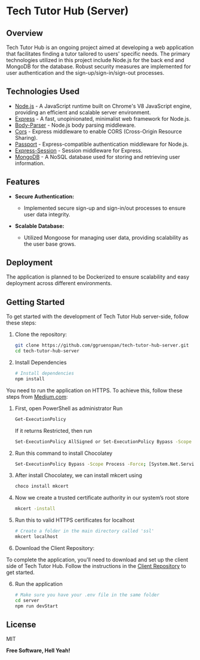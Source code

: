 # Tech Tutor Hub (Server)

## Overview

Tech Tutor Hub is an ongoing project aimed at developing a web application that facilitates finding a tutor tailored to users' specific needs. The primary technologies utilized in this project include Node.js for the back end and MongoDB for the database. Robust security measures are implemented for user authentication and the sign-up/sign-in/sign-out processes.

## Technologies Used
  - [Node.js] - A JavaScript runtime built on Chrome's V8 JavaScript engine, providing an efficient and scalable server environment.
  - [Express] - A fast, unopinionated, minimalist web framework for Node.js.
  - [Body-Parser] - Node.js body parsing middleware.
  - [Cors] - Express middleware to enable CORS (Cross-Origin Resource Sharing).
  - [Passport] - Express-compatible authentication middleware for Node.js.
  - [Express-Session] - Session middleware for Express.
  - [MongoDB] - A NoSQL database used for storing and retrieving user information.

## Features
- **Secure Authentication:**
  - Implemented secure sign-up and sign-in/out processes to ensure user data integrity.

- **Scalable Database:**
  - Utilized Mongoose for managing user data, providing scalability as the user base grows.

## Deployment

The application is planned to be Dockerized to ensure scalability and easy deployment across different environments.

## Getting Started

To get started with the development of Tech Tutor Hub server-side, follow these steps:

1. Clone the repository:

   ```bash
   git clone https://github.com/ggruenspan/tech-tutor-hub-server.git
   cd tech-tutor-hub-server
    ```
2. Install Dependencies
    ```bash
    # Install dependencies
    npm install
    ```
You need to run the application on HTTPS. To achieve this, follow these steps from [Medium.com]:
1. First, open PowerShell as administrator
    Run
    ```bash
    Get-ExecutionPolicy 
    ```
    If it returns Restricted, then run 
    ```bash
    Set-ExecutionPolicy AllSigned or Set-ExecutionPolicy Bypass -Scope Process.
    ```
2. Run this command to install Chocolatey
    ```bash
    Set-ExecutionPolicy Bypass -Scope Process -Force; [System.Net.ServicePointManager]::SecurityProtocol = [System.Net.ServicePointManager]::SecurityProtocol -bor 3072; iex ((New-Object System.Net.WebClient).DownloadString('https://community.chocolatey.org/install.ps1'))
    ```
3. After install Chocolatey, we can install mkcert using
    ```bash
    choco install mkcert
    ```
4. Now we create a trusted certificate authority in our system’s root store
    ```bash
    mkcert -install
    ```
5. Run this to valid HTTPS certificates for localhost
    ```bash
    # Create a folder in the main directory called 'ssl'
    mkcert localhost
    ```
6. Download the Client Repository:

To complete the application, you'll need to download and set up the client side of Tech Tutor Hub. Follow the instructions in the [Client Repository] to get started.

6. Run the application
    ```bash
    # Make sure you have your .env file in the same folder
    cd server
    npm run devStart
    ```

## License

MIT

**Free Software, Hell Yeah!**

   [Node.js]: <http://nodejs.org>
   [Express]: <https://expressjs.com/>
   [Body-Parser]: <https://www.npmjs.com/package/body-parser>
   [Cors]: <https://www.npmjs.com/package/cors>
   [Passport]: <https://www.passportjs.org/>
   [Express-Session]: <https://www.npmjs.com/package/express-session>
   [MongoDB]: <https://www.mongodb.com/>
   [Medium.com]: <https://medium.com/@tuanhuyngt/using-https-in-development-with-react-js-5388bf7278de>
   [Client Repository]: <https://github.com/ggruenspan/Tech-Tutor-Hub-Client>
